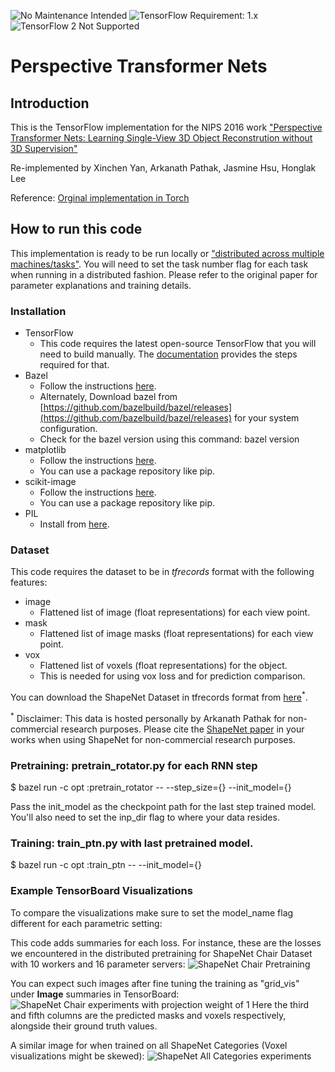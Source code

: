 ![No Maintenance Intended](https://img.shields.io/badge/No%20Maintenance%20Intended-%E2%9C%95-red.svg)
![TensorFlow Requirement: 1.x](https://img.shields.io/badge/TensorFlow%20Requirement-1.x-brightgreen)
![TensorFlow 2 Not Supported](https://img.shields.io/badge/TensorFlow%202%20Not%20Supported-%E2%9C%95-red.svg)

# Perspective Transformer Nets

## Introduction
This is the TensorFlow implementation for the NIPS 2016 work ["Perspective Transformer Nets: Learning Single-View 3D Object Reconstrution without 3D Supervision"](https://papers.nips.cc/paper/6206-perspective-transformer-nets-learning-single-view-3d-object-reconstruction-without-3d-supervision.pdf)

Re-implemented by Xinchen Yan, Arkanath Pathak, Jasmine Hsu, Honglak Lee

Reference: [Orginal implementation in Torch](https://github.com/xcyan/nips16_PTN)

## How to run this code

This implementation is ready to be run locally or ["distributed across multiple machines/tasks"](https://www.tensorflow.org/deploy/distributed).
You will need to set the task number flag for each task when running in a distributed fashion.
Please refer to the original paper for parameter explanations and training details.

### Installation
*   TensorFlow
    *   This code requires the latest open-source TensorFlow that you will need to build manually.
    The [documentation](https://www.tensorflow.org/install/install_sources) provides the steps required for that.
*   Bazel
    *   Follow the instructions [here](http://bazel.build/docs/install.html).
    *   Alternately, Download bazel from
        [https://github.com/bazelbuild/bazel/releases](https://github.com/bazelbuild/bazel/releases)
        for your system configuration.
    *   Check for the bazel version using this command: bazel version
*   matplotlib
    *   Follow the instructions [here](https://matplotlib.org/users/installing.html).
    *   You can use a package repository like pip.
*   scikit-image
    *   Follow the instructions [here](http://scikit-image.org/docs/dev/install.html).
    *   You can use a package repository like pip.
*   PIL
    *   Install from [here](https://pypi.python.org/pypi/Pillow/2.2.1).

### Dataset

This code requires the dataset to be in *tfrecords* format with the following features:
*   image
    *   Flattened list of image (float representations) for each view point.
*   mask
    *   Flattened list of image masks (float representations) for each view point.
*   vox
    *   Flattened list of voxels (float representations) for the object.
    *   This is needed for using vox loss and for prediction comparison.

You can download the ShapeNet Dataset in tfrecords format from [here](https://drive.google.com/file/d/0B12XukcbU7T7OHQ4MGh6d25qQlk)<sup>*</sup>.

<sup>*</sup> Disclaimer: This data is hosted personally by Arkanath Pathak for non-commercial research purposes. Please cite the [ShapeNet paper](https://arxiv.org/pdf/1512.03012.pdf) in your works when using ShapeNet for non-commercial research purposes.

### Pretraining: pretrain_rotator.py for each RNN step
$ bazel run -c opt :pretrain_rotator -- --step_size={} --init_model={}

Pass the init_model as the checkpoint path for the last step trained model.
You'll also need to set the inp_dir flag to where your data resides.

### Training: train_ptn.py with last pretrained model.
$ bazel run -c opt :train_ptn -- --init_model={}

### Example TensorBoard Visualizations

To compare the visualizations make sure to set the model_name flag different for each parametric setting:

This code adds summaries for each loss. For instance, these are the losses we encountered in the distributed pretraining for ShapeNet Chair Dataset with 10 workers and 16 parameter servers:
![ShapeNet Chair Pretraining](https://drive.google.com/uc?export=view&id=0B12XukcbU7T7bWdlTjhzbGJVaWs "ShapeNet Chair Experiment Pretraining Losses")

You can expect such images after fine tuning the training as "grid_vis" under **Image** summaries in TensorBoard:
![ShapeNet Chair experiments with projection weight of 1](https://drive.google.com/uc?export=view&id=0B12XukcbU7T7ZFV6aEVBSDdCMjQ "ShapeNet Chair Dataset Predictions")
Here the third and fifth columns are the predicted masks and voxels respectively, alongside their ground truth values.

A similar image for when trained on all ShapeNet Categories (Voxel visualizations might be skewed):
![ShapeNet All Categories experiments](https://drive.google.com/uc?export=view&id=0B12XukcbU7T7bDZKNFlkTVAzZmM "ShapeNet All Categories Dataset Predictions")
